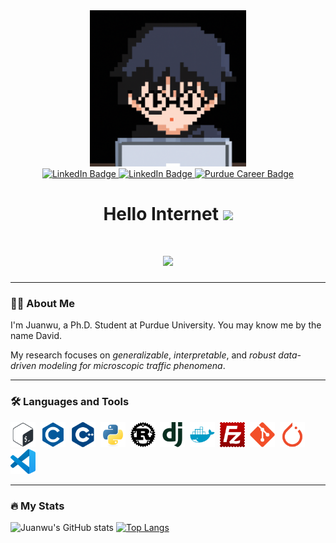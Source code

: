 <div id="header" align="center">
<img src="./img/logo.png" width="250"/>
</div>

<div id="badges" align="center">
<a href="www.linkedin.com/in/juanwu-lu">
<img src="https://img.shields.io/badge/LinkedIn-blue?style=for-the-badge&logo=linkedin&logoColor=white" alt="LinkedIn Badge"/>
<a/>
<a href="https://www.researchgate.net/profile/Juanwu-Lu">
<img src="https://img.shields.io/badge/ResearchGate-darkgreen?style=for-the-badge&logo=researchgate&logoColor=white" alt="LinkedIn Badge"/>
<a/>
<!-- <a href="mailto:juanwu_lu@berkeley.edu">
<img src="https://img.shields.io/badge/Gmail-red?style=for-the-badge&logo=gmail&logoColor=white" alt="Gmail Badge"/>
<a/> -->
<a href="mailto:juanwu@purdue.edu">
<img src="https://img.shields.io/badge/outlook-blue?style=for-the-badge&logo=microsoft&logoColor=white" alt="Purdue Career Badge"/>
<a/>

</div>

<h1 align="center">
Hello Internet
<img src="https://media.giphy.com/media/hvRJCLFzcasrR4ia7z/giphy.gif" width="30px"/>
</h1>

<h1 align="center">
<img src="https://images.unsplash.com/photo-1511415506101-0ddeeac2c17c?ixlib=rb-4.0.3&ixid=MnwxMjA3fDB8MHxwaG90by1wYWdlfHx8fGVufDB8fHx8&auto=format&fit=crop&w=1333&q=80" width="850px"/>
</h1>

---

### :man_technologist: About Me

I'm Juanwu, a Ph.D. Student at Purdue University. You may know me by the name David.

My research focuses on *generalizable*, *interpretable*, and *robust data-driven modeling for microscopic traffic phenomena*.

---

### :hammer_and_wrench: Languages and Tools

<div>
<img src="https://github.com/devicons/devicon/blob/master/icons/bash/bash-plain.svg" title="Bash" alt="Bash" width="40" height="40"/>&nbsp;
<img src="https://github.com/devicons/devicon/blob/master/icons/c/c-plain.svg" title="C" alt="C" width="40" height="40"/>&nbsp;
<img src="https://github.com/devicons/devicon/blob/master/icons/cplusplus/cplusplus-plain.svg" title="CPP" alt="CPP" width="40" height="40"/>&nbsp;
<img src="https://github.com/devicons/devicon/blob/master/icons/python/python-original.svg" title="Python" alt="Python" width="40" height="40"/>&nbsp;
<img src="https://github.com/devicons/devicon/blob/master/icons/rust/rust-plain.svg" title="Rust", alt="Rust", width="40" height="40"/>&nbsp;
<img src="https://github.com/devicons/devicon/blob/master/icons/django/django-plain.svg" title="Django" alt="Django" width="40" height="40"/>&nbsp;
<img src="https://github.com/devicons/devicon/blob/master/icons/docker/docker-plain.svg" title="Docker" alt="Docker" width="40" height="40"/>&nbsp;
<img src="https://github.com/devicons/devicon/blob/master/icons/filezilla/filezilla-plain.svg" title="Filezilla" alt="Filezilla" width="40" height="40"/>&nbsp;
<img src="https://github.com/devicons/devicon/blob/master/icons/git/git-original.svg" title="Git" alt="Git" width="40" height="40"/>&nbsp;
<img src="https://github.com/devicons/devicon/blob/master/icons/pytorch/pytorch-original.svg" title="PyTorch" alt="PyTorch" width="40" height="40"/>&nbsp;
<img src="https://github.com/devicons/devicon/blob/master/icons/vscode/vscode-original.svg" title="VSCode" alt="VSCode" width="40" height="40"/>&nbsp;
</div>

---

### :fire: My Stats

![Juanwu's GitHub stats](https://github-readme-stats-pied-theta.vercel.app/api?username=ChocolateDave&show_icons=true&theme=tokyonight&custom_title=My%20Github%20Stats)
[![Top Langs](https://github-readme-stats-pied-theta.vercel.app/api/top-langs/?username=ChocolateDave&hide=Jupyter%20Notebook&theme=tokyonight&exclude_repo=cs285_homework_fall2022&custom_title=Language%20Usage)](https://github.com/anuraghazra/github-readme-stats)

<!--### Hi there 👋-->

<!--
**ChocolateDave/ChocolateDave** is a ✨ _special_ ✨ repository because its `README.md` (this file) appears on your GitHub profile.

Here are some ideas to get you started:

- 🔭 I’m currently working on ...
- 🌱 I’m currently learning ...
- 👯 I’m looking to collaborate on ...
- 🤔 I’m looking for help with ...
- 💬 Ask me about ...
- 📫 How to reach me: ...
- 😄 Pronouns: ...
- ⚡ Fun fact: ...
    -->
